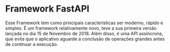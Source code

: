 # Framework FastAPI

Esse Framework tem como principais características ser moderno, rápido e simples. É um framework relativamente novo, teve a sua primeira versão lançada no dia 15 de Novembro de 2018. Além disso, é uma API assíncrona, que evita que o aplicativo aguarde a conclusão de operações grandes antes de continuar a execução.